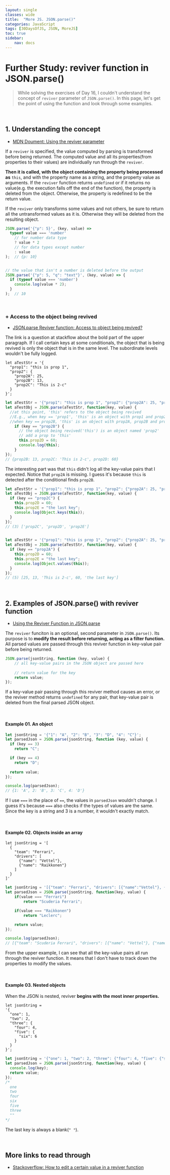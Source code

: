 ```yaml
---
layout: single
classes: wide
title:  "More JS. JSON.parse()"
categories: JavaScript
tags: [30DaysOfJS, JSON, MoreJS]
toc: true
sidebar:
    nav: docs
---
```


# Further Study: reviver function in JSON.parse()

> While solving the exercises of Day 16, I couldn't understand the concept of `reviver` parameter of `JSON.parse()`. In this page, let's get the point of using the function and look through some examples.
<br>

## 1. Understanding the concept
+ [MDN Doument: Using the reviver parameter][1]

If a `reviver` is specified, the value computed by parsing is transformed before being returned. The computed value and all its properties(from properties to their values) are individually run through the `reviver`.
<br>

**Then it is called, with the object containing the property being processed as** `this`, and with the property name as a string, and the property value as arguments. If the `reviver` function returns `undefined` or if it returns no value(e.g. the execution falls off the end of the function), the property is deleted from the object. Otherwise, the property is redefined to be the return value.
<br>

If the `reviver` only transforms some values and not others, be sure to return all the untransformed values as it is. Otherwise they will be deleted from the resulting object.

```js
JSON.parse('{"p": 5}', (key, value) =>
  typeof value === 'number'
    // for number data type
    ? value * 2
    // for data types except number
    : value
);  // {p: 10}


// the value that isn't a number is deleted before the output
JSON.parse('{"p": 5, "q": "text"}', (key, value) => {
  if (typeof value === 'number') 
    console.log(value * 2);
  }
);  // 10
```
<br>

### + Access to the object being revived

+ [JSON.parse Reviver function: Access to object being revived?][3]

The link is a question at stackflow about the bold part of the upper paragraph. If I call certain keys at some conditionals, the object that is being revived is only the object that is in the same level. The subordinate levels wouldn't be fully logged.

```
let aTestStr = '{
  "prop1": "this is prop 1", 
  "prop2": {
    "prop2A": 25, 
    "prop2B": 13, 
    "prop2C": "This is 2-c"
  }
}';
```

```js
let aTestStr = '{"prop1": "this is prop 1", "prop2": {"prop2A": 25, "prop2B": 13, "prop2C": "This is 2-c"}}';
let aTestObj = JSON.parse(aTestStr, function(key, value) {
  //at this point, 'this' refers to the object being revived
  //E.g., when key == 'prop1', 'this' is an object with prop1 and prop2
  //when key == prop2B, 'this' is an object with prop2A, prop2B and prop2C
    if (key == "prop2B") {
      // the object being revived('this') is an object named 'prop2'
      // add a prop to 'this'
      this.prop2D = 60;
      console.log(this);
    }
});
// {prop2B: 13, prop2C: 'This is 2-c', prop2D: 60}
```
The interesting part was that `this` didn't log all the key-value pairs that I expected. Notice that `prop2A` is missing. I guess it's because `this` is detected after the conditional finds `prop2B`. 
<br>

```js
let aTestStr = '{"prop1": "this is prop 1", "prop2": {"prop2A": 25, "prop2B": 13, "prop2C": "This is 2-c"}}';
let aTestObj = JSON.parse(aTestStr, function(key, value) {
  if (key == "prop2C") {
    this.prop2D = 60;
    this.prop2E = "the last key";
    console.log(Object.keys(this));
  }
});
// (3) ['prop2C', 'prop2D', 'prop2E']


let aTestStr = '{"prop1": "this is prop 1", "prop2": {"prop2A": 25, "prop2B": 13, "prop2C": "This is 2-c"}}';
let aTestObj = JSON.parse(aTestStr, function(key, value) {
  if (key == "prop2A") {
    this.prop2D = 60;
    this.prop2E = "the last key";
    console.log(Object.values(this));
  }
});
// (5) [25, 13, 'This is 2-c', 60, 'the last key']
```

<br>

## 2. Examples of JSON.parse() with reviver function

+ [Using the Reviver Function in JSON.parse][2]

The `reviver` funciton is an optional, second parameter in `JSON.parse()`. Its purpose is to **modify the result before returning, acting as a filter function.** All parsed values are passed through this reviver function in key-value pair before being returned.
<br>

```js
JSON.parse(jsonString, function (key, value) {
 	// all key-value pairs in the JSON object are passed here
	
	// return value for the key
	return value;
});
```
If a key-value pair passing through this reviver method causes an error, or the reviver method returns `undefined` for any pair, that key-value pair is deleted from the final parsed JSON object.

<br>

#### Example 01. An object

```js
let jsonString = '{"1": "A", "2": "B", "3": "D", "4": "C"}';
let parsedJson = JSON.parse(jsonString, function (key, value) {
  if (key == 3) 
    return "C";

  if (key == 4)
    return "D";
  
  return value;
});

console.log(parsedJson);
// {1: 'A', 2: 'B', 3: 'C', 4: 'D'}
```
If I use `===` in the place of `==`, the values in `parsedJson` wouldn't change. I guess it's because `===` also checks if the types of values are the same. Since the key is a string and 3 is a number, it wouldn't exactly match.

<br>

#### Example 02. Objects inside an array

```
let jsonString = '[
  {
    "team": "Ferrari", 
    "drivers": [
      {"name": "Vettel"}, 
      {"name": "Raikkonen"}
    ]
  }
]'
```

```js
let jsonString = '[{"team": "Ferrari", "drivers": [{"name":"Vettel"}, {"name":"Raikkonen"}]}]';
let parsedJson = JSON.parse(jsonString, function(key, value) {
    if(value === "Ferrari")
        return "Scuderia Ferrari";

    if(value === "Raikkonen")
        return "Leclerc";

    return value; 
});

console.log(parsedJson);
// [{"team": "Scuderia Ferrari", "drivers": [{"name": "Vettel"}, {"name": "Leclerc"}]}]
```
From the upper example, I can see that all the key-value pairs all run through the reviver function. It means that I don't have to track down the properties to modify the values.

<br>

#### Example 03. Nested objects

When the JSON is nested, reviver **begins with the most inner properties.** 

```
let jsonString = 
'{
  "one": 1,
  "two": 2, 
  "three": {
    "four": 4, 
    "five": {
      "six": 6
    }
  }
}';
```
```js
let jsonString = '{"one": 1, "two": 2, "three": {"four": 4, "five": {"six": 6}}}';
let parsedJson = JSON.parse(jsonString, function(key, value) {
  console.log(key);
  return value;
});
/*
  one
  two
  four
  six
  five
  three
  ""
*/
```
The last key is always a blank(`" "`).

<br>

## More links to read through

+ [Stackoverflow: How to edit a certain value in a reviver function][4]

<br>





[1]: https://developer.mozilla.org/en-US/docs/Web/JavaScript/Reference/Global_Objects/JSON/parse#using_the_reviver_parameter
[2]: https://usefulangle.com/post/112/json-parse-reviver-function
[3]: https://stackoverflow.com/questions/55688816/json-parse-reviver-function-access-to-object-being-revived
[4]: https://stackoverflow.com/questions/24374186/json-parse-using-reviver-function
[5]: https://stackoverflow.com/questions/208105/how-do-i-remove-a-property-from-a-javascript-object
